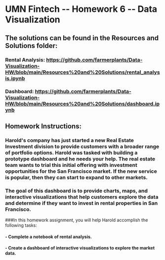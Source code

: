 # UMN Fintech -- Homework 6 -- Data Visualization
## The solutions can be found in the Resources and Solutions folder:
### Rental Analysis: https://github.com/farmerplants/Data-Visualization-HW/blob/main/Resources%20and%20Solutions/rental_analysis.ipynb
### Dashboard: https://github.com/farmerplants/Data-Visualization-HW/blob/main/Resources%20and%20Solutions/dashboard.ipynb

## Homework Instructions:
### Harold's company has just started a new Real Estate Investment division to provide customers with a broader range of portfolio options. Harold was tasked with building a prototype dashboard and he needs your help. The real estate team wants to trial this initial offering with investment opportunities for the San Francisco market. If the new service is popular, then they can start to expand to other markets.
### The goal of this dashboard is to provide charts, maps, and interactive visualizations that help customers explore the data and determine if they want to invest in rental properties in San Francisco.
###In this homework assignment, you will help Harold accomplish the following tasks:
#### - Complete a notebook of rental analysis.
#### - Create a dashboard of interactive visualizations to explore the market data.
